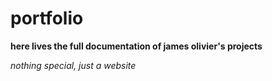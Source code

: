 # portfolio
**here lives the full documentation of james olivier's projects** 

*nothing special, just a website*
